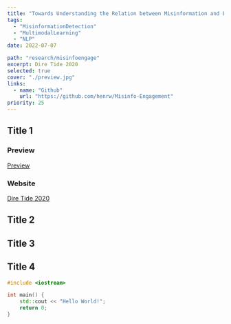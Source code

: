 ```yaml
---
title: "Towards Understanding the Relation between Misinformation and Engagement"
tags:
  - "MisinformationDetection"
  - "MultimodalLearning"
  - "NLP"
date: 2022-07-07

path: "research/misinfoengage"
excerpt: Dire Tide 2020
selected: true
cover: "./preview.jpg"
links:
  - name: "Github"
    url: "https://github.com/henrw/Misinfo-Engagement"
priority: 25
---
```


## Title 1

### Preview

[Preview](./preview.jpg)

### Website

[Dire Tide 2020](https://www.dota2.com/diretide/?l=english)

## Title 2

## Title 3

## Title 4

```cpp
#include <iostream>

int main() {
    std::cout << "Hello World!";
    return 0;
}
```
